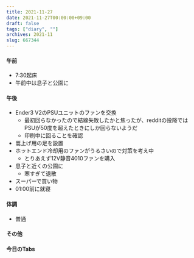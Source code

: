 ```yaml
---
title: 2021-11-27
date: 2021-11-27T00:00:00+09:00
draft: false
tags: ["diary", ""]
archives: 2021-11
slug: 667344
---
```

#### 午前
- 7:30起床
- 午前中は息子と公園に
#### 午後
- Ender3 V2のPSUユニットのファンを交換
  - 最初回らなかったので結線失敗したかと焦ったが、redditの投降ではPSUが50度を超えたときにしか回らないようだ
  - 印刷中に回ることを確認
- 嵩上げ用の足を設置
- ホットエンド冷却用のファンがうるさいので対策を考え中
  - とりあえず12V静音4010ファンを購入
- 息子と近くの公園に
  - 寒すぎて退散
- スーパーで買い物
- 01:00前に就寝
#### 体調
- 普通
#### その他
#### 今日のTabs